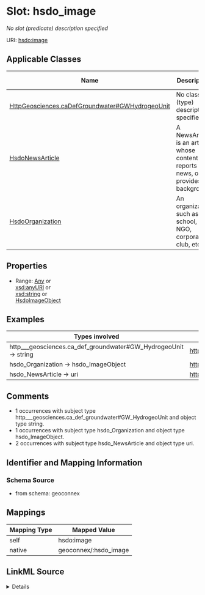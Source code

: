 

# Slot: hsdo_image


_No slot (predicate) description specified_





URI: [hsdo:image](http://schema.org/image)



<!-- no inheritance hierarchy -->





## Applicable Classes

| Name | Description | Modifies Slot |
| --- | --- | --- |
| [HttpGeosciences.caDefGroundwater#GWHydrogeoUnit](../classes/HttpGeosciences.caDefGroundwater#GWHydrogeoUnit.md) | No class (type) description specified |  no  |
| [HsdoNewsArticle](../classes/HsdoNewsArticle.md) | A NewsArticle is an article whose content reports news, or provides backgroun... |  no  |
| [HsdoOrganization](../classes/HsdoOrganization.md) | An organization such as a school, NGO, corporation, club, etc |  no  |







## Properties

* Range: [Any](../classes/Any.md)&nbsp;or&nbsp;<br />[xsd:anyURI](xsd:anyURI)&nbsp;or&nbsp;<br />[xsd:string](xsd:string)&nbsp;or&nbsp;<br />[HsdoImageObject](../classes/HsdoImageObject.md)






## Examples

| Types involved | Subject | Predicate | Object |
| --- | --- | --- | --- |
| http___geosciences.ca_def_groundwater#GW_HydrogeoUnit → string | https://geoconnex.ca/id/hydrogeounits/Richelieu1 | hsdo:image | http://gin.gw-info.net/service/ngwds//en/wms/ngwd-wms/inset?REQUEST=GetMap&SERVICE=WMS&VERSION=1.1.1&LAYERS=area&STYLES=&FORMAT=image/png&BGCOLOR=0xFFFFFF&TRANSPARENT=TRUE&SRS=EPSG:4326&BBOX=-73.6883387829505,44.9741147159004,-72.8050177950318,45.6366054568393&WIDTH=400&HEIGHT=300&TABLE=gw_data.hydrogeological_units&FIELD=id&ID=1 |
| hsdo_Organization → hsdo_ImageObject | https://internetofwater.org/#organization | hsdo:image | https://internetofwater.org/#organizationLogo |
| hsdo_NewsArticle → uri | https://gleaner.io/xid/genid/cktr9ekip8ta6ev27pkg | hsdo:image | https://cdn.arcgis.com/sharing/rest/content/items/0ecb1aaf143b4e1981dbe30f38fceec5/resources/H3VVK2S0MqXGFbHoqFWxE.png?w=400 |


## Comments

* 1 occurrences with subject type http___geosciences.ca_def_groundwater#GW_HydrogeoUnit and object type string.
* 1 occurrences with subject type hsdo_Organization and object type hsdo_ImageObject.
* 2 occurrences with subject type hsdo_NewsArticle and object type uri.

## Identifier and Mapping Information







### Schema Source


* from schema: geoconnex




## Mappings

| Mapping Type | Mapped Value |
| ---  | ---  |
| self | hsdo:image |
| native | geoconnex/:hsdo_image |




## LinkML Source

<details>
```yaml
name: hsdo_image
description: No slot (predicate) description specified
comments:
- 1 occurrences with subject type http___geosciences.ca_def_groundwater#GW_HydrogeoUnit
  and object type string.
- 1 occurrences with subject type hsdo_Organization and object type hsdo_ImageObject.
- 2 occurrences with subject type hsdo_NewsArticle and object type uri.
examples:
- description: http___geosciences.ca_def_groundwater#GW_HydrogeoUnit → string
  object:
    example_object: http://gin.gw-info.net/service/ngwds//en/wms/ngwd-wms/inset?REQUEST=GetMap&SERVICE=WMS&VERSION=1.1.1&LAYERS=area&STYLES=&FORMAT=image/png&BGCOLOR=0xFFFFFF&TRANSPARENT=TRUE&SRS=EPSG:4326&BBOX=-73.6883387829505,44.9741147159004,-72.8050177950318,45.6366054568393&WIDTH=400&HEIGHT=300&TABLE=gw_data.hydrogeological_units&FIELD=id&ID=1
    example_predicate: hsdo:image
    example_subject: https://geoconnex.ca/id/hydrogeounits/Richelieu1
- description: hsdo_Organization → hsdo_ImageObject
  object:
    example_object: https://internetofwater.org/#organizationLogo
    example_predicate: hsdo:image
    example_subject: https://internetofwater.org/#organization
- description: hsdo_NewsArticle → uri
  object:
    example_object: https://cdn.arcgis.com/sharing/rest/content/items/0ecb1aaf143b4e1981dbe30f38fceec5/resources/H3VVK2S0MqXGFbHoqFWxE.png?w=400
    example_predicate: hsdo:image
    example_subject: https://gleaner.io/xid/genid/cktr9ekip8ta6ev27pkg
from_schema: geoconnex
rank: 1000
slot_uri: hsdo:image
alias: hsdo_image
domain_of:
- hsdo_NewsArticle
- hsdo_Organization
- http___geosciences.ca_def_groundwater#GW_HydrogeoUnit
range: Any
any_of:
- range: uri
- range: string
- range: hsdo_ImageObject

```
</details>